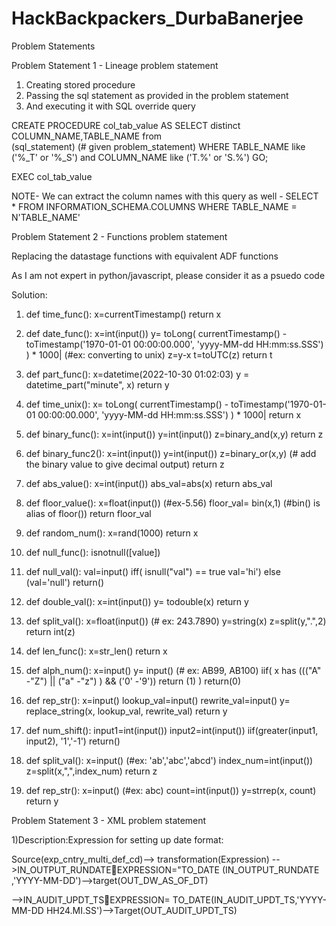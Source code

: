# HackBackpackers_DurbaBanerjee

Problem Statements

Problem Statement 1 - Lineage problem statement

1) Creating stored procedure
2) Passing the sql statement as provided in the problem statement 
3) And executing it with SQL override query

  CREATE PROCEDURE col_tab_value 
AS
  SELECT  distinct COLUMN_NAME,TABLE_NAME from  
(sql_statement)  (# given problem_statement) 
  WHERE TABLE_NAME like ('%_T' or '%_S')
 and COLUMN_NAME like ('T.%' or 'S.%') 
GO;

  EXEC col_tab_value
  
  
  NOTE- We can extract the column names with this query as well - SELECT *
FROM INFORMATION_SCHEMA.COLUMNS
WHERE TABLE_NAME = N'TABLE_NAME'



Problem Statement 2 - Functions problem statement

Replacing the datastage functions with equivalent ADF functions

As I am not expert in python/javascript, please consider it as a psuedo code 

Solution:

  1. def time_func():
   x=currentTimestamp()
   return x
   
   
2. def date_func():
   x=int(input())
   y= toLong( currentTimestamp() - toTimestamp('1970-01-01 00:00:00.000', 'yyyy-MM-dd HH:mm:ss.SSS') ) * 1000|   (#ex: converting to unix)
   z=y-x
   t=toUTC(z)
   return t
   
   
3. def part_func():
   x=datetime(2022-10-30 01:02:03)
   y = datetime_part("minute", x)
   return y
   
4. def time_unix():
   x= toLong( currentTimestamp() - toTimestamp('1970-01-01 00:00:00.000', 'yyyy-MM-dd HH:mm:ss.SSS') ) * 1000|
   return x
   
   
5. def binary_func():
   x=int(input())
   y=int(input())
   z=binary_and(x,y)
   return z
   
6. def binary_func2():
   x=int(input())
   y=int(input())
   z=binary_or(x,y)  (# add the binary value to give decimal output)
   return z
   
7. def abs_value():
  x=int(input())
  abs_val=abs(x)
  return abs_val

8. def floor_value():
  x=float(input()) (#ex-5.56)
  floor_val= bin(x,1)  (#bin() is alias of floor())
  return floor_val

9. def random_num():
   x=rand(1000)
   return x
   

10. def null_func():
   isnotnull([value])
   
   
11. def null_val():
   val=input()
   iff(
   isnull("val") == true
     val='hi')
   else (val='null')
   return()
   
12. def double_val():
   x=int(input())
   y= todouble(x)
   return y

13. def split_val():
   x=float(input())  (# ex: 243.7890)
   y=string(x)
   z=split(y,".",2)
   return int(z)
   
14. def len_func():
   x=str_len()
   return x
   
15. def alph_num():
   x=input() 
   y= input() (# ex: AB99, AB100)
   iif(
   x has ((("A" -"Z") || ("a" -"z") ) && ('0' -'9'))
     return (1)
   )
  return(0)
   
   
   
16. def rep_str():
   x=input() 
   lookup_val=input()
   rewrite_val=input()
   y= replace_string(x, lookup_val, rewrite_val)
   return y
  

17. def num_shift():
   input1=int(input())
   input2=int(input())
   iif(greater(input1, input2), '1','-1')
   return()
   
   
18. def split_val():
   x=input() (#ex: 'ab','abc','abcd')
   index_num=int(input())
   z=split(x,",",index_num)
   return z
   
19. def rep_str():
   x=input() (#ex: abc)
   count=int(input())
   y=strrep(x, count)
   return y



Problem Statement 3 - XML problem statement


1)Description:Expression for setting up date format:

Source(exp_cntry_multi_def_cd)--> transformation(Expression) -->IN_OUTPUT_RUNDATEEXPRESSION="TO_DATE&#xD;&#xA;(IN_OUTPUT_RUNDATE ,&apos;YYYY-MM-DD&apos;)-->target(OUT_DW_AS_OF_DT)

-->IN_AUDIT_UPDT_TSEXPRESSION= TO_DATE(IN_AUDIT_UPDT_TS,&apos;YYYY-MM-DD HH24.MI.SS&apos;)-->Target(OUT_AUDIT_UPDT_TS)

